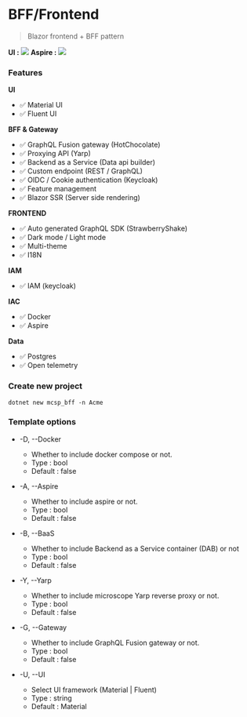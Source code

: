 # BFF/Frontend

> Blazor frontend + BFF pattern

**UI :**
![](/images/BFF.png)
**Aspire :**
![](/images/BFF-aspire.png)

### Features

**UI**
* ✅ Material UI
* ✅ Fluent UI
    
**BFF & Gateway**
* ✅ GraphQL Fusion gateway (HotChocolate)
* ✅ Proxying API (Yarp)
* ✅ Backend as a Service (Data api builder)
* ✅ Custom endpoint (REST / GraphQL)
* ✅ OIDC / Cookie authentication (Keycloak)
* ✅ Feature management
* ✅ Blazor SSR (Server side rendering)

**FRONTEND**
* ✅ Auto generated GraphQL SDK (StrawberryShake)
* ✅ Dark mode / Light mode
* ✅ Multi-theme
* ✅ I18N

**IAM**
* ✅ IAM (keycloak)

**IAC**
* ✅ Docker
* ✅ Aspire

**Data**
* ✅ Postgres
* ✅ Open telemetry


### Create new project
```console
dotnet new mcsp_bff -n Acme
```

### Template options

* -D, --Docker
    * Whether to include docker compose or not.
    * Type : bool
    * Default : false

* -A, --Aspire
    * Whether to include aspire or not.
    * Type : bool
    * Default : false

* -B, --BaaS 
    * Whether to include Backend as a Service container (DAB) or not
    * Type : bool
    * Default : false

* -Y, --Yarp
    * Whether to include microscope Yarp reverse proxy or not.
    * Type : bool
    * Default : false

* -G, --Gateway
    * Whether to include GraphQL Fusion gateway or not.
    * Type : bool
    * Default : false

* -U, --UI
    * Select UI framework (Material | Fluent)
    * Type : string
    * Default : Material

